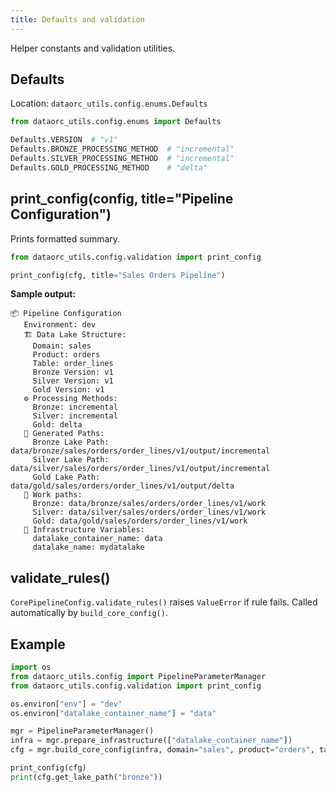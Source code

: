 ```yaml
---
title: Defaults and validation
---
```


Helper constants and validation utilities.

## Defaults

Location: `dataorc_utils.config.enums.Defaults`

```python
from dataorc_utils.config.enums import Defaults

Defaults.VERSION  # "v1"
Defaults.BRONZE_PROCESSING_METHOD  # "incremental"
Defaults.SILVER_PROCESSING_METHOD  # "incremental"
Defaults.GOLD_PROCESSING_METHOD    # "delta"
```

## print_config(config, title="Pipeline Configuration")

Prints formatted summary.

```python
from dataorc_utils.config.validation import print_config

print_config(cfg, title="Sales Orders Pipeline")
```

**Sample output:**

```text
📦 Pipeline Configuration
   Environment: dev
   🏗️ Data Lake Structure:
     Domain: sales
     Product: orders
     Table: order_lines
     Bronze Version: v1
     Silver Version: v1
     Gold Version: v1
   ⚙️ Processing Methods:
     Bronze: incremental
     Silver: incremental
     Gold: delta
   📁 Generated Paths:
     Bronze Lake Path: data/bronze/sales/orders/order_lines/v1/output/incremental
     Silver Lake Path: data/silver/sales/orders/order_lines/v1/output/incremental
     Gold Lake Path: data/gold/sales/orders/order_lines/v1/output/delta
   📁 Work paths:
     Bronze: data/bronze/sales/orders/order_lines/v1/work
     Silver: data/silver/sales/orders/order_lines/v1/work
     Gold: data/gold/sales/orders/order_lines/v1/work
   🔧 Infrastructure Variables:
     datalake_container_name: data
     datalake_name: mydatalake
```

## validate_rules()

`CorePipelineConfig.validate_rules()` raises `ValueError` if rule fails. Called automatically by `build_core_config()`.

## Example

```python
import os
from dataorc_utils.config import PipelineParameterManager
from dataorc_utils.config.validation import print_config

os.environ["env"] = "dev"
os.environ["datalake_container_name"] = "data"

mgr = PipelineParameterManager()
infra = mgr.prepare_infrastructure(["datalake_container_name"])
cfg = mgr.build_core_config(infra, domain="sales", product="orders", table_name="order_lines")

print_config(cfg)
print(cfg.get_lake_path("bronze"))
```

